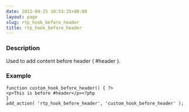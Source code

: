 ```yaml
---
date: 2012-04-25 10:53:35+00:00
layout: page
slug: rtp_hook_before_header
title: rtp_hook_before_header
---
```


### Description


Used to add content before header ( #header ).


### Example



    
    function custom_hook_before_header() { ?>
    <p>This is before #header</p><?php
    }
    add_action( 'rtp_hook_before_header', 'custom_hook_before_header' );
